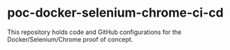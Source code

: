 # poc-docker-selenium-chrome-ci-cd
This repository holds code and GitHub configurations for the Docker/Selenium/Chrome proof of concept.
